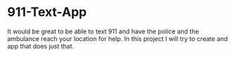 911-Text-App
============

It would be great to be able to text 911 and have the police and the ambulance reach your location for help. In this project I will try to create and app that does just that. 
